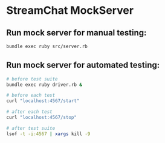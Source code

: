 # StreamChat MockServer

## Run mock server for manual testing:

```bash
bundle exec ruby src/server.rb
```

## Run mock server for automated testing:

```bash
# before test suite
bundle exec ruby driver.rb &

# before each test
curl "localhost:4567/start"

# after each test
curl "localhost:4567/stop"

# after test suite
lsof -t -i:4567 | xargs kill -9
```
